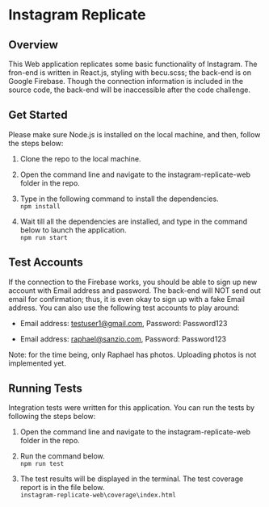# Instagram Replicate

## Overview

This Web application replicates some basic functionality of Instagram. The fron-end is written in React.js, styling with becu.scss; the back-end is on Google Firebase. Though the connection information is included in the source code, the back-end will be inaccessible after the code challenge.

## Get Started

Please make sure Node.js is installed on the local machine, and then, follow the steps below:

1. Clone the repo to the local machine.

2. Open the command line and navigate to the instagram-replicate-web folder in the repo.

3. Type in the following command to install the dependencies.  
   `npm install`

4. Wait till all the dependencies are installed, and type in the command below to launch the application.  
   `npm run start`

## Test Accounts

If the connection to the Firebase works, you should be able to sign up new account with Email address and password. The back-end will NOT send out email for confirmation; thus, it is even okay to sign up with a fake Email address. You can also use the following test accounts to play around:

-   Email address: testuser1@gmail.com, Password: Password123

-   Email address: raphael@sanzio.com, Password: Password123

Note: for the time being, only Raphael has photos. Uploading photos is not implemented yet.

## Running Tests

Integration tests were written for this application. You can run the tests by following the steps below:

1. Open the command line and navigate to the instagram-replicate-web folder in the repo.

2. Run the command below.  
   `npm run test`

3. The test results will be displayed in the terminal. The test coverage report is in the file below.  
   `instagram-replicate-web\coverage\index.html`
